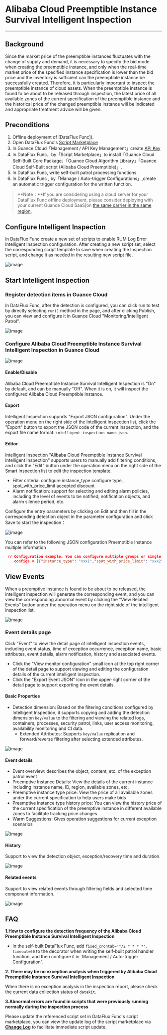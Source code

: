 # Alibaba Cloud Preemptible Instance Survival Intelligent Inspection
---

## Background

Since the market price of the preemptible instances fluctuates with the change of supply and demand, it is necessary to specify the bid mode when creating the preemptible instance, and only when the real-time market price of the specified instance specification is lower than the bid price and the inventory is sufficient can the preemptible instance be successfully created. Therefore, it is particularly important to inspect the preemptible instance of cloud assets. When the preemptible instance is found to be about to be released through inspection, the latest price of all available zones of the current specification of the preemptible instance and the historical price of the changed preemptible instance will be indicated and appropriate treatment advice will be given.

## Preconditions

1. Offline deployment of [DataFlux Func](.
2. Open DataFlux Func's [Script Marketplace](https://func.guance.com/doc/script-market-basic-usage/)
3. In Guance Cloud「Management / API Key Management」create [API Key](../../management/api-key/open-api.md)
4. In DataFlux Func，by「Script Marketplace」to install「Guance Cloud Self-Built Core Package」「Guance Cloud Algorithm Library」「Guance Cloud Self-Built script (Alibaba Cloud Preemptible)」.
5. In DataFlux Func, write self-built patrol processing functions.
6. In DataFlux Func , by「Manage / Auto-trigger Configurations」,create an automatic trigger configuration for the written function.

> **Note：**If you are considering using a cloud server for your DataFlux Func offline deployment, please consider deploying with your current Guance Cloud SaaS[on [the same carrier in the same region](../../../getting-started/necessary-for-beginners/select-site/)。

## Configure Intelligent Inspection

In DataFlux Func create a new set of scripts to enable RUM Log Error Intelligent Inspection configuration. After creating a new script set, select the corresponding script template to save when creating the Inspection script, and change it as needed in the resulting new script file.

![image](../img/spot_alive11.png)

## Start Intelligent Inspection

### Register detection items in Guance Cloud

In DataFlux Func, after the detection is configured, you can click run to test by directly selecting `run()` method in the page, and after clicking Publish, you can view and configure it in Guance Cloud "Monitoring/Intelligent Patrol".

![image](../img/spot_alive01.png)


### Configure Alibaba Cloud Preemptible Instance Survival Intelligent Inspection in Guance Cloud

![image](../img/spot_alive02.png)

#### Enable/Disable
Alibaba Cloud Preemptible Instance Survival Intelligent Inspection is "On" by default, and can be manually "Off". When it is on, it will inspect the configured Alibaba Cloud Preemptible Instance.

#### Export

Intelligent Inspection supports "Export JSON configuration". Under the operation menu on the right side of the Intelligent Inspection list, click the "Export" button to export the JSON code of the current inspection, and the export file name format: `intelligent inspection name.json`.

#### Editor
Intelligent Inspection "Alibaba Cloud Preemptible Instance Survival Intelligent Inspection" supports users to manually add filtering conditions, and click the "Edit" button under the operation menu on the right side of the Smart Inspection list to edit the inspection template.

* Filter criteria: configure instance_type configure type, spot_with_price_limit accepted discount
* Alarm notification: support for selecting and editing alarm policies, including the level of events to be notified, notification objects, and alarm silence period, etc.

 Configure the entry parameters by clicking on Edit and then fill in the corresponding detection object in the parameter configuration and click Save to start the inspection：

![image](../img/spot_alive03.png)

You can refer to the following JSON configuration Preemptible Instance multiple information

```json
 // Configuration example: You can configure multiple groups or single
    configs = [{"instance_type": "xxx1","spot_with_price_limit": "xxx2"}]
```

## View Events
When a preemptive instance is found to be about to be released, the intelligent inspection will generate the corresponding event, and you can view the corresponding abnormal event by clicking the "View Related Events" button under the operation menu on the right side of the intelligent inspection list.

![image](../img/spot_alive04.png)

### Event details page
Click "Event" to view the detail page of intelligent inspection events, including event status, time of exception occurrence, exception name, basic attributes, event details, alarm notification, history and associated events.

  * Click the "View monitor configuration" small icon at the top right corner of the detail page to support viewing and editing the configuration details of the current intelligent inspection.
  * Click the "Export Event JSON" icon in the upper-right corner of the detail page to support exporting the event details.

#### Basic Properties
* Detection dimension: Based on the filtering conditions configured by Intelligent Inspection, it supports copying and adding the detection dimension `key/value` to the filtering and viewing the related logs, containers, processes, security patrol, links, user access monitoring, availability monitoring and CI data.
  * Extended Attributes: Supports `key/value` replication and forward/reverse filtering after selecting extended attributes.

![image](../img/spot_alive05.png)

#### Event details
* Event overview: describes the object, content, etc. of the exception patrol event
* Preemptive Instance Details: View the details of the current instance including instance name, ID, region, available zones, etc.
* Preemptive instance type price: View the price of all available zones under the current specification to help users make bids
* Preemptive instance type history price: You can view the history price of the current specification of the preemptive instance in different available zones to facilitate tracking price changes
* Warm Suggestions: Gives operation suggestions for current exception scenarios

![image](../img/spot_alive06.png)

#### History
 Support to view the detection object, exception/recovery time and duration.

![image](../img/spot_alive07.png)

#### Related events

  Support to view related events through filtering fields and selected time component information.

![image](../img/spot_alive08.png)

## FAQ
**1.How to configure the detection frequency of the Alibaba Cloud Preemptible Instance Survival Intelligent Inspection**

* In the self-built DataFlux Func, add `fixed_crontab='*/2 * * * *', timeout=60` to the decorator when writing the self-built patrol handler function, and then configure it in `Management / Auto-trigger Configuration'.

**2. There may be no exception analysis when triggered by Alibaba Cloud Preemptible Instance Survival Intelligent Inspection**

When there is no exception analysis in the inspection report, please check the current data collection status of `datakit`.

**3.Abnormal errors are found in scripts that were previously running normally during the inspection process**

Please update the referenced script set in DataFlux Func's script marketplace, you can view the update log of the script marketplace via [**Change Log**](https://func.guance.com/doc/script-market-guance-changelog/) to facilitate immediate script update.





